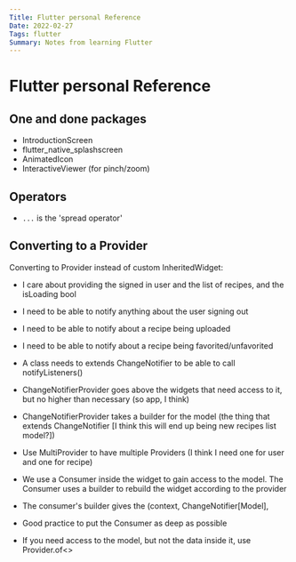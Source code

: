 ```yaml
---
Title: Flutter personal Reference
Date: 2022-02-27
Tags: flutter
Summary: Notes from learning Flutter
---
```


# Flutter personal Reference

## One and done packages
- IntroductionScreen
- flutter_native_splashscreen
- AnimatedIcon
- InteractiveViewer (for pinch/zoom)

## Operators
- `...` is the 'spread operator'

## Converting to a Provider
Converting to Provider instead of custom InheritedWidget:

- I care about providing the signed in user and the list of recipes, and the isLoading bool
- I need to be able to notify anything about the user signing out
- I need to be able to notify about a recipe being uploaded
- I need to be able to notify about a recipe being favorited/unfavorited

- A class needs to extends ChangeNotifier to be able to call notifyListeners()
- ChangeNotifierProvider goes above the widgets that need access to it, but no higher than necessary (so app, I think)
- ChangeNotifierProvider takes a builder for the model (the thing that extends ChangeNotifier [I think this will end up being new recipes list model?])
- Use MultiProvider to have multiple Providers (I think I need one for user and one for recipe)
- We use a Consumer inside the widget to gain access to the model. The Consumer uses a builder to rebuild the widget according to the provider
- The consumer's builder gives the (context, ChangeNotifier[Model], 
- Good practice to put the Consumer as deep as possible

- If you need access to the model, but not the data inside it, use Provider.of<>